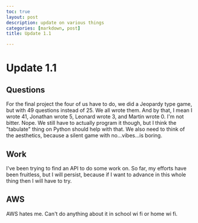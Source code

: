 ```yaml
---
toc: true
layout: post
description: update on various things
categories: [markdown, post] 
title: Update 1.1

---
```


# Update 1.1

## Questions

For the final project the four of us have to do, we did a Jeopardy type game, but with 49 questions instead of 25. We all wrote them. And by that, I mean I wrote 41, Jonathan wrote 5, Leonard wrote 3, and Martin wrote 0. I'm not bitter. Nope. We still have to actually program it though, but I think the "tabulate" thing on Python should help with that. We also need to think of the aesthetics, because a silent game with no...vibes...is boring.

## Work

I've been trying to find an API to do some work on. So far, my efforts have been fruitless, but I will persist, because if I want to advance in this whole thing then I will have to try.

## AWS

AWS hates me. Can't do anything about it in school wi fi or home wi fi.

